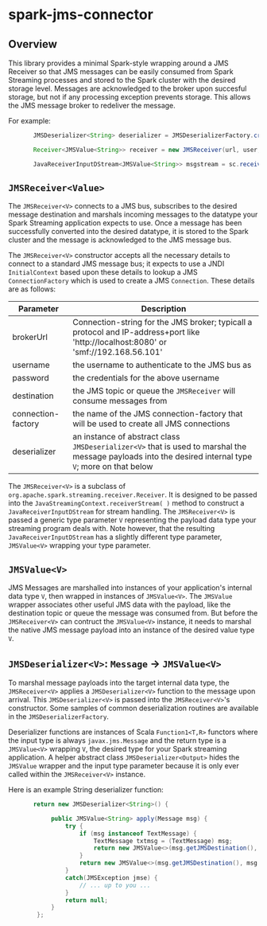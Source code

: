 # spark-jms-connector
## Overview

This library provides a minimal Spark-style wrapping around a JMS Receiver so that JMS messages can be easily consumed from Spark Streaming processes and stored to the Spark cluster with the desired storage level.  Messages are acknowledged to the broker upon succesful storage, but not if any processing exception prevents storage. This allows the JMS message broker to redeliver the message.

For example:
```java
       JMSDeserializer<String> deserializer = JMSDeserializerFactory.createStringDeserializer();

       Receiver<JMSValue<String>> receiver = new JMSReceiver(url, user, pass, topic, cfname, deserializer);

       JavaReceiverInputDStream<JMSValue<String>> msgstream = sc.receiverStream( receiver );
```

## `JMSReceiver<Value>`
The `JMSReceiver<V>` connects to a JMS bus, subscribes to the desired message destination and marshals incoming messages to the datatype your Spark Streaming application expects to use. Once a message has been successfully converted into the desired datatype, it is stored to the Spark cluster and the message is acknowledged to the JMS message bus.

The `JMSReceiver<V>` constructor accepts all the necessary details to connect to a standard JMS message bus; it expects to use a JNDI `InitialContext` based upon these details to lookup a JMS `ConnectionFactory` which is used to create a JMS `Connection`. These details are as follows:

| Parameter | Description |
| --- | --- |
| brokerUrl | Connection-string for the JMS broker; typicall a protocol and IP-address+port like 'http://localhost:8080' or 'smf://192.168.56.101' |
| username | the username to authenticate to the JMS bus as |
| password | the credentials for the above username |
| destination | the JMS topic or queue the `JMSReceiver` will consume messages from |
| connection-factory | the name of the JMS connection-factory that will be used to create all JMS connections |
| deserializer | an instance of abstract class `JMSDeserializer<V>` that is used to marshal the message payloads into the desired internal type `V`; more on that below |

The `JMSReceiver<V>` is a subclass of `org.apache.spark.streaming.receiver.Receiver`. It is designed to be passed into the `JavaStreamingContext.receiverStream( )` method to construct a `JavaReceiverInputDStream` for stream handling. The `JMSReceiver<V>` is passed a generic type parameter `V` representing the payload data type your streaming program deals with. Note however, that the resulting `JavaReceiverInputDStream` has a slightly different type parameter, `JMSValue<V>` wrapping your type parameter.

## `JMSValue<V>`
JMS Messages are marshalled into instances of your application's internal data type `V`, then wrapped in instances of `JMSValue<V>`. The `JMSValue` wrapper associates other useful JMS data with the payload, like the destination topic or queue the message was consumed from. But before the `JMSReceiver<V>` can contruct the `JMSValue<V>` instance, it needs to marshal the native JMS message payload into an instance of the desired value type `V`.

## `JMSDeserializer<V>`: `Message` -> `JMSValue<V>`
To marshal message payloads into the target internal data type, the `JMSReceiver<V>` applies a `JMSDeserializer<V>` function to the message upon arrival. This `JMSDeserializer<V>` is passed into the `JMSReceiver<V>`'s constructor. Some samples of common deserialization routines are available in the `JMSDeserializerFactory`. 

Deserializer functions are instances of Scala `Function1<T,R>` functors where the input type is always `javax.jms.Message` and the return type is a `JMSValue<V>` wrapping `V`, the desired type for your Spark streaming application. A helper abstract class `JMSDeserializer<Output>` hides the `JMSValue` wrapper and the input type parameter because it is only ever called within the `JMSReceiver<V>` instance.

Here is an example String deserializer function:

```java
       return new JMSDeserializer<String>() {

            public JMSValue<String> apply(Message msg) {
                try {
                    if (msg instanceof TextMessage) {
                        TextMessage txtmsg = (TextMessage) msg;
                        return new JMSValue<>(msg.getJMSDestination(), txtmsg.getText());
                    }
                    return new JMSValue<>(msg.getJMSDestination(), msg.toString());
                }
                catch(JMSException jmse) {
                    // ... up to you ...
                }
                return null;
            }
        };
```
